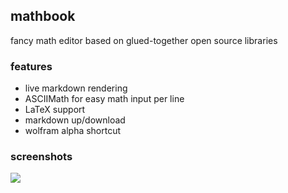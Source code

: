 mathbook
---
fancy math editor based on glued-together open source libraries

### features
* live markdown rendering
* ASCIIMath for easy math input per line
* LaTeX support
* markdown up/download
* wolfram alpha shortcut
### screenshots
![](https://i.imgur.com/tY81uIo.png)
